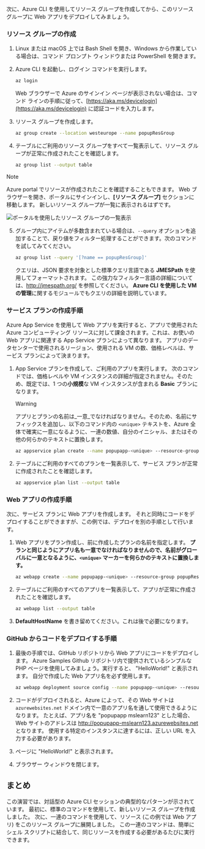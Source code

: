 次に、Azure CLI を使用してリソース グループを作成してから、このリソース グループに Web アプリをデプロイしてみましょう。 

### <a name="create-a-resource-group"></a>リソース グループの作成
1. Linux または macOS 上では Bash Shell を開き、Windows から作業している場合は、コマンド プロンプト ウィンドウまたは PowerShell を開きます。

2. Azure CLI を起動し、ログイン コマンドを実行します。

    ```bash
    az login
    ```
    Web ブラウザーで Azure のサインイン ページが表示されない場合は、コマンド ラインの手順に従って、[https://aka.ms/devicelogin](https://aka.ms/devicelogin) に認証コードを入力します。

3. リソース グループを作成します。

    ```bash
    az group create --location westeurope --name popupResGroup
    ```

4. テーブルにご利用のリソース グループをすべて一覧表示して、リソース グループが正常に作成されたことを確認します。

    ```bash
    az group list --output table
    ```

> [!NOTE]
> Azure portal でリソースが作成されたことを確認することもできます。 Web ブラウザーを開き、ポータルにサインインし、**[リソース グループ]** セクションに移動します。 新しいリソース グループが一覧に表示されるはずです。
> 
> ![ポータルを使用したリソース グループの一覧表示](../media-drafts/5-listing-resource-groups.png)


5. グループ内にアイテムが多数含まれている場合は、`--query` オプションを追加することで、戻り値をフィルター処理することができます。次のコマンドを試してみてください。

    ```bash
    az group list --query '[?name == popupResGroup]'
    ```

    クエリは、JSON 要求を対象とした標準クエリ言語である **JMESPath** を使用してフォーマットされます。 この強力なフィルター言語の詳細については、<http://jmespath.org/> を参照してください。 **Azure CLI を使用した VM の管理**に関するモジュールでもクエリの詳細を説明しています。

### <a name="steps-to-create-a-service-plan"></a>サービス プランの作成手順
Azure App Service を使用して Web アプリを実行すると、アプリで使用された Azure コンピューティング リソースに対して課金されます。これは、お使いの Web アプリに関連する App Service プランによって異なります。 アプリのデータセンターで使用されるリージョン、使用される VM の数、価格レベルは、サービス プランによって決まります。

1. App Service プランを作成して、ご利用のアプリを実行します。 次のコマンドでは、価格レベルや VM インスタンスの詳細が指定されません。そのため、既定では、1 つの**小規模**な VM インスタンスが含まれる **Basic** プランになります。

    > [!WARNING]
    > アプリとプランの名前は_一意_でなければなりません。そのため、名前にサフィックスを追加し、以下のコマンド内の `<unique>` テキストを、Azure 全体で確実に一意になるように、一連の数値、自分のイニシャル、またはその他の何らかのテキストに置換します。 

    ```bash
    az appservice plan create --name popupapp-<unique> --resource-group popupResGroup --location westeurope
    ```

1. テーブルにご利用のすべてのプランを一覧表示して、サービス プランが正常に作成されたことを確認します。

    ```bash
    az appservice plan list --output table
    ```

### <a name="steps-to-create-a-web-app"></a>Web アプリの作成手順
次に、サービス プランに Web アプリを作成します。 それと同時にコードをデプロイすることができますが、この例では、デプロイを別の手順として行います。

1. Web アプリをプラン作成し、前に作成したプランの名前を指定します。 **プランと同じようにアプリ名も一意でなければなりませんので、名前がグローバルに一意となるように、`<unique>` マーカーを何らかのテキストに置換します。**
    ```bash
    az webapp create --name popupapp-<unique> --resource-group popupResGroup --plan popupapp-<unique>
    ```

1. テーブルにご利用のすべてのアプリを一覧表示して、アプリが正常に作成されたことを確認します。

    ```bash
    az webapp list --output table
    ```

1. **DefaultHostName** を書き留めてください。これは後で必要になります。

### <a name="steps-to-deploy-code-from-github"></a>GitHub からコードをデプロイする手順
1. 最後の手順では、GitHub リポジトリから Web アプリにコードをデプロイします。 Azure Samples Github リポジトリ内で提供されているシンプルな PHP ページを使用してみましょう。実行すると、 "HelloWorld!" と表示されます。 自分で作成した Web アプリ名を必ず使用します。

    ```bash
    az webapp deployment source config --name popupapp-<unique> --resource-group popupResGroup --repo-url "https://github.com/Azure-Samples/php-docs-hello-world" --branch master --manual-integration
    ```

1. コードがデプロイされると、Azure によって、その Web サイトは `azurewebsites.net` ドメイン内で一意のアプリ名を通して使用できるようになります。 たとえば、アプリ名を "popupapp mslearn123" とした場合、Web サイトのアドレスは <http://popupapp-mslearn123.azurewebsites.net> となります。 使用する特定のインスタンスに達するには、正しい URL を入力する必要があります。

1. ページに "HelloWorld!" と表示されます。

1. ブラウザー ウィンドウを閉じます。

## <a name="summary"></a>まとめ
この演習では、対話型の Azure CLI セッションの典型的なパターンが示されています。 最初に、標準のコマンドを使用して、新しいリソース グループを作成しました。 次に、一連のコマンドを使用して、リソース (この例では Web アプリ) をこのリソース グループに展開しました。 この一連のコマンドは、簡単にシェル スクリプトに結合して、同じリソースを作成する必要があるたびに実行できます。

